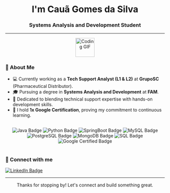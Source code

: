 <h1 align="center">I'm Cauã Gomes da Silva</h1>
<h3 align="center">Systems Analysis and Development Student</h3>

---

<p align="center">
  <img src="https://media.giphy.com/media/LmN8apM3W1c08GTSnB/giphy.gif" alt="Coding GIF" width="60" />
</p>

### 💼 About Me

- 💻 Currently working as a **Tech Support Analyst (L1 & L2)** at **GrupoSC** (Pharmaceutical Distributor).
- 🎓 Pursuing a degree in **Systems Analysis and Development** at **FAM**.
- 🌟 Dedicated to blending technical support expertise with hands-on development skills.
- 🥇 I hold **1x Google Certification**, proving my commitment to continuous learning.

<br>

<div align="center">
    <img src="https://img.shields.io/badge/Java-007396?style=for-the-badge&logo=java&logoColor=white" alt="Java Badge">
    <img src="https://img.shields.io/badge/Python-3776AB?style=for-the-badge&logo=python&logoColor=white" alt="Python Badge">
    <img src="https://img.shields.io/badge/Spring_Boot-6DB33F?style=for-the-badge&logo=spring-boot&logoColor=white" alt="SpringBoot Badge">
    <img src="https://img.shields.io/badge/MySQL-4479A1?style=for-the-badge&logo=mysql&logoColor=white" alt="MySQL Badge">
    <img src="https://img.shields.io/badge/PostgreSQL-316192?style=for-the-badge&logo=postgresql&logoColor=white" alt="PostgreSQL Badge">
    <img src="https://img.shields.io/badge/MongoDB-47A248?style=for-the-badge&logo=mongodb&logoColor=white" alt="MongoDB Badge">
    <img src="https://img.shields.io/badge/SQL-CC2927?style=for-the-badge&logo=sqlite&logoColor=white" alt="SQL Badge">
    <img src="https://img.shields.io/badge/Google-4285F4?style=for-the-badge&logo=google&logoColor=white" alt="Google Certified Badge">
</div>

<br>

### 🔗 Connect with me

[<img src="https://img.shields.io/badge/LinkedIn-0077B5?style=for-the-badge&logo=linkedin&logoColor=white" alt="LinkedIn Badge">](https://www.linkedin.com/in/cauagomes/)
***
<p align="center">
    Thanks for stopping by! Let's connect and build something great.
</p>
